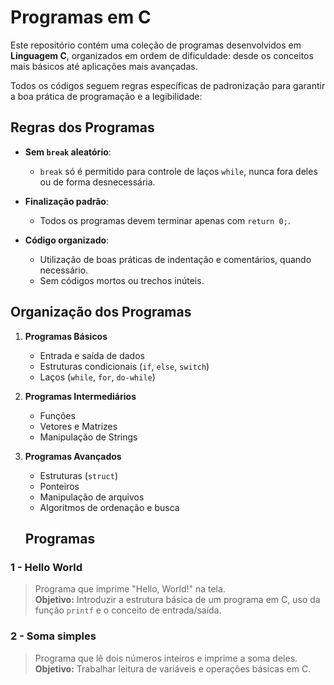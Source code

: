 # Programas em C

Este repositório contém uma coleção de programas desenvolvidos em **Linguagem C**, organizados em ordem de dificuldade: desde os conceitos mais básicos até aplicações mais avançadas.

Todos os códigos seguem regras específicas de padronização para garantir a boa prática de programação e a legibilidade:

## Regras dos Programas

- **Sem `break` aleatório**:  
  - `break` só é permitido para controle de laços `while`, nunca fora deles ou de forma desnecessária.
  
- **Finalização padrão**:  
  - Todos os programas devem terminar apenas com `return 0;`.

- **Código organizado**:  
  - Utilização de boas práticas de indentação e comentários, quando necessário.
  - Sem códigos mortos ou trechos inúteis.

## Organização dos Programas

1. **Programas Básicos**  
   - Entrada e saída de dados
   - Estruturas condicionais (`if`, `else`, `switch`)
   - Laços (`while`, `for`, `do-while`)

2. **Programas Intermediários**  
   - Funções
   - Vetores e Matrizes
   - Manipulação de Strings

3. **Programas Avançados**  
   - Estruturas (`struct`)
   - Ponteiros
   - Manipulação de arquivos
   - Algoritmos de ordenação e busca


   ## Programas

### 1 - Hello World
> Programa que imprime "Hello, World!" na tela.  
> **Objetivo:** Introduzir a estrutura básica de um programa em C, uso da função `printf` e o conceito de entrada/saída.

### 2 - Soma simples
> Programa que lê dois números inteiros e imprime a soma deles.  
> **Objetivo:** Trabalhar leitura de variáveis e operações básicas em C.
